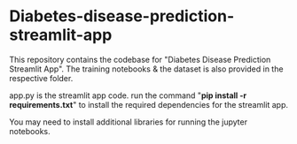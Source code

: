 # Diabetes-disease-prediction-streamlit-app
This repository contains the codebase for "Diabetes Disease Prediction Streamlit App". The training notebooks &amp; the dataset is also provided in the respective folder. 

app.py is the streamlit app code.
run the command "**pip install -r requirements.txt**" to install the required dependencies for the streamlit app.

You may need to install additional libraries for running the jupyter notebooks.
